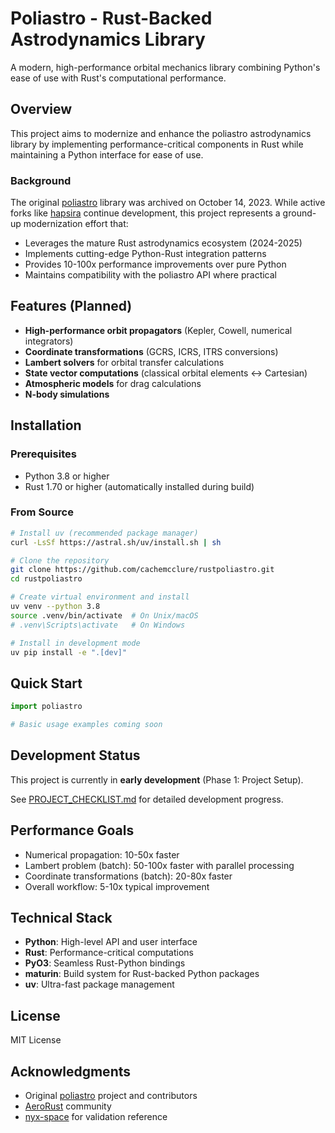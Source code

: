 # Poliastro - Rust-Backed Astrodynamics Library

A modern, high-performance orbital mechanics library combining Python's ease of use with Rust's computational performance.

## Overview

This project aims to modernize and enhance the poliastro astrodynamics library by implementing performance-critical components in Rust while maintaining a Python interface for ease of use.

### Background

The original [poliastro](https://github.com/poliastro/poliastro) library was archived on October 14, 2023. While active forks like [hapsira](https://github.com/pleiszenburg/hapsira) continue development, this project represents a ground-up modernization effort that:
- Leverages the mature Rust astrodynamics ecosystem (2024-2025)
- Implements cutting-edge Python-Rust integration patterns
- Provides 10-100x performance improvements over pure Python
- Maintains compatibility with the poliastro API where practical

## Features (Planned)

- **High-performance orbit propagators** (Kepler, Cowell, numerical integrators)
- **Coordinate transformations** (GCRS, ICRS, ITRS conversions)
- **Lambert solvers** for orbital transfer calculations
- **State vector computations** (classical orbital elements ↔ Cartesian)
- **Atmospheric models** for drag calculations
- **N-body simulations**

## Installation

### Prerequisites

- Python 3.8 or higher
- Rust 1.70 or higher (automatically installed during build)

### From Source

```bash
# Install uv (recommended package manager)
curl -LsSf https://astral.sh/uv/install.sh | sh

# Clone the repository
git clone https://github.com/cachemcclure/rustpoliastro.git
cd rustpoliastro

# Create virtual environment and install
uv venv --python 3.8
source .venv/bin/activate  # On Unix/macOS
# .venv\Scripts\activate   # On Windows

# Install in development mode
uv pip install -e ".[dev]"
```

## Quick Start

```python
import poliastro

# Basic usage examples coming soon
```

## Development Status

This project is currently in **early development** (Phase 1: Project Setup).

See [PROJECT_CHECKLIST.md](PROJECT_CHECKLIST.md) for detailed development progress.

## Performance Goals

- Numerical propagation: 10-50x faster
- Lambert problem (batch): 50-100x faster with parallel processing
- Coordinate transformations (batch): 20-80x faster
- Overall workflow: 5-10x typical improvement

## Technical Stack

- **Python**: High-level API and user interface
- **Rust**: Performance-critical computations
- **PyO3**: Seamless Rust-Python bindings
- **maturin**: Build system for Rust-backed Python packages
- **uv**: Ultra-fast package management

## License

MIT License

## Acknowledgments

- Original [poliastro](https://github.com/poliastro/poliastro) project and contributors
- [AeroRust](https://aerorust.org/) community
- [nyx-space](https://github.com/nyx-space/nyx) for validation reference
